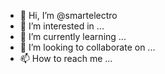 - 👋 Hi, I’m @smartelectro
- 👀 I’m interested in ...
- 🌱 I’m currently learning ...
- 💞️ I’m looking to collaborate on ...
- 📫 How to reach me ...

<!---
smartelectro/smartelectro is a ✨ special ✨ repository because its `README.md` (this file) appears on your GitHub profile.
You can click the Preview link to take a look at your changes.
--->
